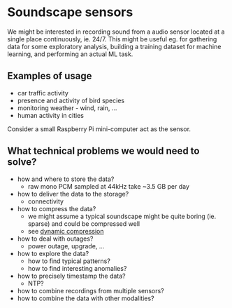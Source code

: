 # Soundscape sensors

We might be interested in recording sound from a audio sensor located at a single place continuously, ie. 24/7. This might be useful eg. for gathering data for some exploratory analysis, building a training dataset for machine learning, and performing an actual ML task.

## Examples of usage

- car traffic activity
- presence and activity of bird species
- monitoring weather - wind, rain, ...
- human activity in cities

Consider a small Raspberry Pi mini-computer act as the sensor.

## What technical problems we would need to solve?

- how and where to store the data?
  - raw mono PCM sampled at 44kHz take ~3.5 GB per day
- how to deliver the data to the storage?
  - connectivity
- how to compress the data?
  - we might assume a typical soundscape might be quite boring (ie. sparse) and could be compressed well
  - see [dynamic compression](dynamic_compression.md)
- how to deal with outages?
  - power outage, upgrade, ...
- how to explore the data?
  - how to find typical patterns?
  - how to find interesting anomalies?
- how to precisely timestamp the data?
  - NTP?
- how to combine recordings from multiple sensors?
- how to combine the data with other modalities?
